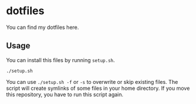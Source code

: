 dotfiles
========

You can find my dotfiles here.

Usage
-----

You can install this files by running `setup.sh`.

```
./setup.sh
```

You can use `./setup.sh -f` or `-s` to overwrite or skip existing files.
The script will create symlinks of some files in your home directory.
If you move this repository, you have to run this script again.
